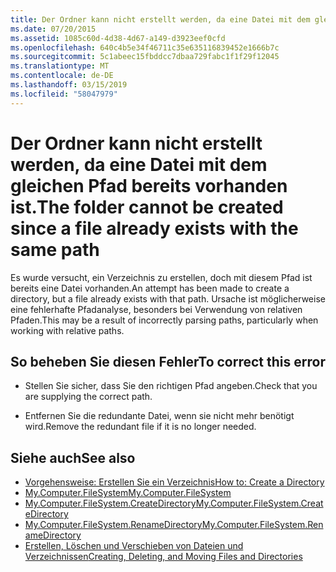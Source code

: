 ```yaml
---
title: Der Ordner kann nicht erstellt werden, da eine Datei mit dem gleichen Pfad bereits vorhanden ist.
ms.date: 07/20/2015
ms.assetid: 1085c60d-4d38-4d67-a149-d3923eef0cfd
ms.openlocfilehash: 640c4b5e34f46711c35e635116839452e1666b7c
ms.sourcegitcommit: 5c1abeec15fbddcc7dbaa729fabc1f1f29f12045
ms.translationtype: MT
ms.contentlocale: de-DE
ms.lasthandoff: 03/15/2019
ms.locfileid: "58047979"
---
```

# <a name="the-folder-cannot-be-created-since-a-file-already-exists-with-the-same-path"></a><span data-ttu-id="a4f9f-102">Der Ordner kann nicht erstellt werden, da eine Datei mit dem gleichen Pfad bereits vorhanden ist.</span><span class="sxs-lookup"><span data-stu-id="a4f9f-102">The folder cannot be created since a file already exists with the same path</span></span>
<span data-ttu-id="a4f9f-103">Es wurde versucht, ein Verzeichnis zu erstellen, doch mit diesem Pfad ist bereits eine Datei vorhanden.</span><span class="sxs-lookup"><span data-stu-id="a4f9f-103">An attempt has been made to create a directory, but a file already exists with that path.</span></span> <span data-ttu-id="a4f9f-104">Ursache ist möglicherweise eine fehlerhafte Pfadanalyse, besonders bei Verwendung von relativen Pfaden.</span><span class="sxs-lookup"><span data-stu-id="a4f9f-104">This may be a result of incorrectly parsing paths, particularly when working with relative paths.</span></span>  
  
## <a name="to-correct-this-error"></a><span data-ttu-id="a4f9f-105">So beheben Sie diesen Fehler</span><span class="sxs-lookup"><span data-stu-id="a4f9f-105">To correct this error</span></span>  
  
-   <span data-ttu-id="a4f9f-106">Stellen Sie sicher, dass Sie den richtigen Pfad angeben.</span><span class="sxs-lookup"><span data-stu-id="a4f9f-106">Check that you are supplying the correct path.</span></span>  
  
-   <span data-ttu-id="a4f9f-107">Entfernen Sie die redundante Datei, wenn sie nicht mehr benötigt wird.</span><span class="sxs-lookup"><span data-stu-id="a4f9f-107">Remove the redundant file if it is no longer needed.</span></span>  
  
## <a name="see-also"></a><span data-ttu-id="a4f9f-108">Siehe auch</span><span class="sxs-lookup"><span data-stu-id="a4f9f-108">See also</span></span>

- [<span data-ttu-id="a4f9f-109">Vorgehensweise: Erstellen Sie ein Verzeichnis</span><span class="sxs-lookup"><span data-stu-id="a4f9f-109">How to: Create a Directory</span></span>](../../visual-basic/developing-apps/programming/drives-directories-files/how-to-create-a-directory.md)
- [<span data-ttu-id="a4f9f-110">My.Computer.FileSystem</span><span class="sxs-lookup"><span data-stu-id="a4f9f-110">My.Computer.FileSystem</span></span>](xref:Microsoft.VisualBasic.FileIO.FileSystem)
- [<span data-ttu-id="a4f9f-111">My.Computer.FileSystem.CreateDirectory</span><span class="sxs-lookup"><span data-stu-id="a4f9f-111">My.Computer.FileSystem.CreateDirectory</span></span>](xref:Microsoft.VisualBasic.MyServices.FileSystemProxy.CreateDirectory%2A)
- [<span data-ttu-id="a4f9f-112">My.Computer.FileSystem.RenameDirectory</span><span class="sxs-lookup"><span data-stu-id="a4f9f-112">My.Computer.FileSystem.RenameDirectory</span></span>](xref:Microsoft.VisualBasic.MyServices.FileSystemProxy.RenameDirectory%2A)
- [<span data-ttu-id="a4f9f-113">Erstellen, Löschen und Verschieben von Dateien und Verzeichnissen</span><span class="sxs-lookup"><span data-stu-id="a4f9f-113">Creating, Deleting, and Moving Files and Directories</span></span>](../../visual-basic/developing-apps/programming/drives-directories-files/creating-deleting-and-moving-files-and-directories.md)
